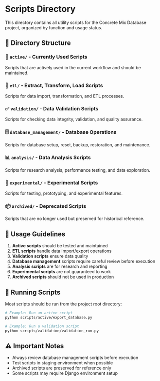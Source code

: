 # Scripts Directory

This directory contains all utility scripts for the Concrete Mix Database project, organized by function and usage status.

## 📁 Directory Structure

### 🔧 `active/` - Currently Used Scripts
Scripts that are actively used in the current workflow and should be maintained.

### 🔄 `etl/` - Extract, Transform, Load Scripts  
Scripts for data import, transformation, and ETL processes.

### ✅ `validation/` - Data Validation Scripts
Scripts for checking data integrity, validation, and quality assurance.

### 🗄️ `database_management/` - Database Operations
Scripts for database setup, reset, backup, restoration, and maintenance.

### 📊 `analysis/` - Data Analysis Scripts
Scripts for research analysis, performance testing, and data exploration.

### 🧪 `experimental/` - Experimental Scripts
Scripts for testing, prototyping, and experimental features.

### 📦 `archived/` - Deprecated Scripts
Scripts that are no longer used but preserved for historical reference.

## 🎯 Usage Guidelines

1. **Active scripts** should be tested and maintained
2. **ETL scripts** handle data import/export operations
3. **Validation scripts** ensure data quality
4. **Database management** scripts require careful review before execution
5. **Analysis scripts** are for research and reporting
6. **Experimental scripts** are not guaranteed to work
7. **Archived scripts** should not be used in production

## 🚀 Running Scripts

Most scripts should be run from the project root directory:

```bash
# Example: Run an active script
python scripts/active/export_database.py

# Example: Run a validation script  
python scripts/validation/validation_run.py
```

## ⚠️ Important Notes

- Always review database management scripts before execution
- Test scripts in staging environment when possible
- Archived scripts are preserved for reference only
- Some scripts may require Django environment setup 